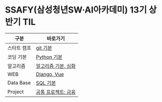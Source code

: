 # SSAFY(삼성청년SW·AI아카데미) 13기 상반기 TIL
|구분|바로가기|
|-|-|
|스타트 캠프|[git 기본](https://github.com/Yeyeong99/TIL/tree/main/first_semester/start_camp)|
|코딩 기본|[Python 기본](https://github.com/Yeyeong99/TIL/tree/main/first_semester/coding)|
|알고리즘|[알고리즘 기본, 심화](https://github.com/Yeyeong99/TIL/tree/main/first_semester/algorithm)|
|WEB|[Django, Vue](https://github.com/Yeyeong99/TIL/tree/main/first_semester/web)|
|Data Base|[SQL 기본](https://github.com/Yeyeong99/TIL/tree/main/first_semester/databasee/week_14)|
|Project|[공통 프로젝트: 금융](https://github.com/Yeyeong99/TIL/tree/main/pjt)|
